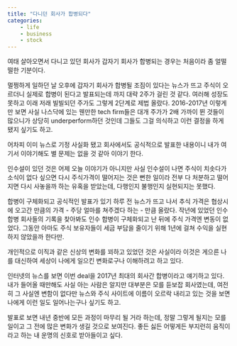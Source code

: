 ```yaml
---
title: "다니던 회사가 합병되다"
categories:
    - life
    - business
    - stock
---
```


여태 살아오면서 다니고 있던 회사가 갑자기 회사가 합병되는 경우는 처음이라 좀 얼떨떨한 기분이다. 

멀쩡하게 일하던 날 오후에 갑자기 회사가 합병될 조짐이 있다는 뉴스가 뜨고 주식이 오르더니 실제로 합병이 된다고 발표되는데 까지 대략 2주가 걸린 것 같다. 여러해 성장도 못하고 이래 저래 빌빌되던 주가도 그렇게 2단계로 제법 올랐다. 2016-2017년 이렇게만 보면 사실 나스닥에 있는 웬만한 tech firm들은 대개 주가가 2배 가까이 뛴 것들이 많으니가 상당히 underperform하던 것인데 그들도 그걸 의식하고 이런 결정을 하게 됐지 싶기도 하고.

어차피 이미 뉴스로 기정 사실화 됐고 회사에서도 공식적으로 발표한 내용이니 내가 여기서 이야기해도 별 문제는 없을 것 같아 이야기 한다.

인수설이 있던 것은 어제 오늘 이야기가 아니지만 사실 인수설이 나면 주식이 치솟다가 소식이 없다 싶으면 다시 주식가격이 떨어지는 것은 뻔한 일이라 전부 다 처분하고 떨어지면 다시 사놓을까 하는 유혹을 받았는데, 다행인지 불행인지 실현되지는 못했다.

합병이 구체화되고 공식적인 발표가 있기 하루 전 뉴스가 뜨고 나서 추식 가격은 협상시에 오고간 만큼의 가격 - 주당 얼마를 쳐주겠다 하는 - 만큼 올랐다. 작년에 있었던 인수 합병 회사들의 기록을 찾아봐도 인수 합병이 구체화되고 난 뒤에 주식 가격엔 변동이 없었다. 그동안 아마도 주식 보유자들이 세금 부담을 줄이기 위해 1년에 걸쳐 수익을 실현하지 않았을까 한다만.

개인적으로 이직과 같은 신상의 변화를 꾀하고 있었던 것은 사실이라 이것은 게으른 나를 대신하여 세상이 나에게 일으킨 변화로구나 이해하려고 하고 있다. 

인터넷의 뉴스를 보면 이번 deal을 2017년 최대의 회사간 합병이라고 얘기하고 있다. 내가 들어올 때만해도 사실 아는 사람은 알지만 대부분은 모를 듣보잡 회사였는데, 여전히 그 사실엔 변함이 없다만 뉴스와 주식 사이트에 이름이 오르락 내리고 있는 것을 보면 나에게 이런 일도 일어나는구나 싶기도 하고. 

발표로 보면 내년 중반에 모든 과정이 마무리 될 거라 하는데, 정말 그렇게 될지는 모를 일이고 그 전에 많은 변화가 생길 것으로 보여진다. 좋든 싫든 어떻게든 부지런히 움직이라고 하는 내 운명의 신호로 받아들이고 싶다. 